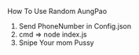 How To Use Random AungPao
1. Send PhoneNumber in Config.json
2. cmd => node index.js 
3. Snipe Your mom Pussy
